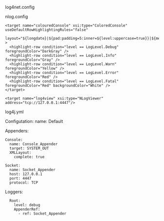 log4net.config

<log4net>
  <root>
    <level value="ALL" />
    <appender-ref ref="console" />
    <appender-ref ref="UdpAppender" />
  </root>
  <appender name="console" type="log4net.Appender.ConsoleAppender">
    <layout type="log4net.Layout.PatternLayout">
      <conversionPattern value="%date %level %logger - %message%newline" />
    </layout>
  </appender>
  <appender name="UdpAppender" type="log4net.Appender.UdpAppender">
    <localPort value="4447" />
    <remoteAddress value="127.0.0.1" />
    <remotePort value="7071" />
    <layout type="log4net.Layout.XmlLayout" />
  </appender>
</log4net>



nlog.config
<nlog xmlns="http://www.nlog-project.org/schemas/NLog.mono2.xsd"
      xmlns:xsi="http://www.w3.org/2001/XMLSchema-instance"
      autoReload="true"
      internalLogLevel="Warn"
      internalLogFile="nlog log.log"
      >
  <variable name="VerboseLayout"
            value="${longdate} ${level:upperCase=true} ${message}  
                    (${callsite:includSourcePath=true})"            />
  <variable name="ExceptionVerboseLayout"
            value="${VerboseLayout} (${stacktrace:topFrames=10})  
                     ${exception:format=ToString}"                  />

  <targets async="true">

    <target name="colouredConsole" xsi:type="ColoredConsole" useDefaultRowHighlightingRules="false"
       layout="${longdate}|${pad:padding=5:inner=${level:uppercase=true}}|${message}" >
      <highlight-row condition="level == LogLevel.Debug" foregroundColor="DarkGray" />
      <highlight-row condition="level == LogLevel.Info" foregroundColor="Gray" />
      <highlight-row condition="level == LogLevel.Warn" foregroundColor="Yellow" />
      <highlight-row condition="level == LogLevel.Error" foregroundColor="Red" />
      <highlight-row condition="level == LogLevel.Fatal" foregroundColor="Red" backgroundColor="White" />
    </target>

    <target name="log4view" xsi:type="NLogViewer" address="tcp://127.0.0.1:4447"/>
    
  </targets>

  <rules>
    <logger name="*" minlevel="Debug" writeTo="log4view" />
  </rules>

</nlog>

log4j.yml

Configutation:
  name: Default

  Appenders:

    Console:
      name: Console_Appender
      target: SYSTEM_OUT
      XMLLayout:
        complete: true

    Socket:
      name: Socket_Appender
      host: 127.0.0.1
      port: 4447
      protocol: TCP

  Loggers:

      Root:
        level: debug
        AppenderRef:
          - ref: Socket_Appender

